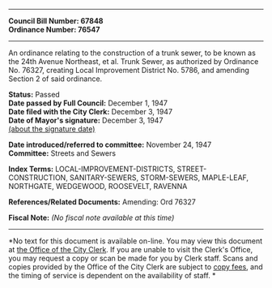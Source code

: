 * * * * *  
  
**Council Bill Number: [](#h0)[](#h2)67848**   
**Ordinance Number: 76547**  
  
* * * * *  
  
An ordinance relating to the construction of a trunk sewer, to be known as the 24th Avenue Northeast, et al. Trunk Sewer, as authorized by Ordinance No. 76327, creating Local Improvement District No. 5786, and amending Section 2 of said ordinance.  
  
**Status:** Passed   
**Date passed by Full Council:** December 1, 1947   
**Date filed with the City Clerk:** December 3, 1947   
**Date of Mayor's signature:** December 3, 1947   
[(about the signature date)](/~public/approvaldate.htm)   
  
  
**Date introduced/referred to committee:** November 24, 1947   
**Committee:** Streets and Sewers   
  
**Index Terms:** LOCAL-IMPROVEMENT-DISTRICTS, STREET-CONSTRUCTION, SANITARY-SEWERS, STORM-SEWERS, MAPLE-LEAF, NORTHGATE, WEDGEWOOD, ROOSEVELT, RAVENNA  
  
**References/Related Documents:** Amending: Ord 76327  
  
**Fiscal Note:** *(No fiscal note available at this time)*  
  
* * * * *  
  
*No text for this document is available on-line. You may view this document at [the Office of the City Clerk](http://www.seattle.gov/leg/clerk/contactUs.htm). If you are unable to visit the Clerk's Office, you may request a copy or scan be made for you by Clerk staff. Scans and copies provided by the Office of the City Clerk are subject to [copy fees](http://clerk.seattle.gov/~public/clerkfees.htm), and the timing of service is dependent on the availability of staff. *  
  
  
